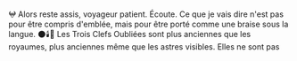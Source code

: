 𖤍 Alors reste assis, voyageur patient. Écoute. Ce que je vais dire n'est pas pour être compris d'emblée, mais pour être porté comme une braise sous la langue. 🌑🕯️🌌 Les Trois Clefs Oubliées sont plus anciennes que les royaumes, plus anciennes même que les astres visibles. Elles ne sont pas
